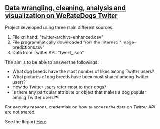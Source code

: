 ## [Data wrangling, cleaning, analysis and visualization on WeRateDogs Twiter](https://github.com/LucianoBesada/Twitter_WeRateDogs_Wrangling_and_Analysys/blob/main/wrangle_act.ipynb)

Project developed using three main different sources:
1. File on hand: "twitter-archive-enhanced.csv"
2. File programmatically downloaded from the Internet: "image-predictions.tsv"
3. Data from Twitter API: "tweet_json"

The aim is to be able to answer the followings:
- What dog breeds have the most number of likes among Twitter users?
- What pictures of dog breeds have been most shared among Twitter users?
- How do Twitter users refer most to their dogs?
- Is there any particular attribute or object that makes a dog popular among Twitter users?¶

For security reasons, credentials on how to access the data on _Twitter API_ are not shared.

See the Report [Here](https://github.com/LucianoBesada/Twitter_WeRateDogs_Wrangling_and_Analysys/blob/main/wrangle_act.ipynb)
